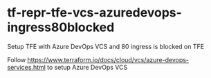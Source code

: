 # tf-repr-tfe-vcs-azuredevops-ingress80blocked
Setup TFE with Azure DevOps VCS and 80 ingress is blocked on TFE

Follow https://www.terraform.io/docs/cloud/vcs/azure-devops-services.html to setup Azure DevOps VCS

